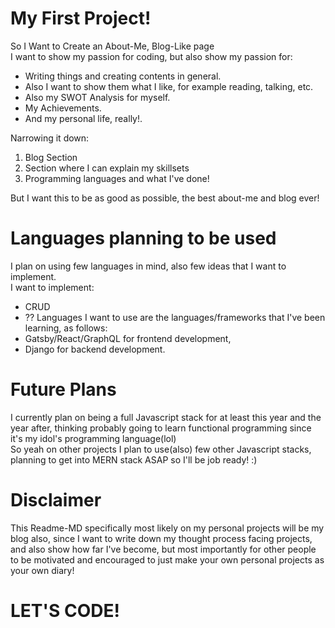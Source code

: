 # My First Project!
So I Want to Create an About-Me, Blog-Like page<br>
I want to show my passion for coding, but also show my passion for: 
- Writing things and creating contents in general.
- Also I want to show them what I like, for example reading, talking, etc.
- Also my SWOT Analysis for myself.
- My Achievements.
- And my personal life, really!.

Narrowing it down:
1. Blog Section
2. Section where I can explain my skillsets
3. Programming languages and what I've done!

But I want this to be as good as possible, the best about-me and blog ever!

# Languages planning to be used
I plan on using few languages in mind, also few ideas that I want to implement.<br>
I want to implement:
- CRUD
- ??
Languages I want to use are the languages/frameworks that I've been learning, as follows:
- Gatsby/React/GraphQL for frontend development,
- Django for backend development.

# Future Plans
I currently plan on being a full Javascript stack for at least this year and the year after, thinking probably going to learn functional programming since it's my idol's programming language(lol)<br>
So yeah on other projects I plan to use(also) few other Javascript stacks, planning to get into MERN stack ASAP so I'll be job ready! :) <br>

# Disclaimer
This Readme-MD specifically most likely on my personal projects will be my blog also, since I want to write down my thought process facing projects, and also show how far I've become, but most importantly for other people to be motivated and encouraged to just make your own personal projects as your own diary!

# LET'S CODE!

